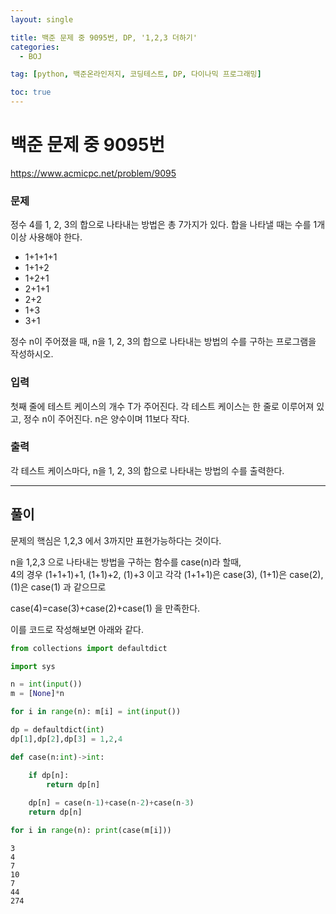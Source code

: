 ```yaml
---
layout: single

title: 백준 문제 중 9095번, DP, '1,2,3 더하기'
categories:
  - BOJ

tag: [python, 백준온라인저지, 코딩테스트, DP, 다이나믹 프로그래밍]

toc: true
---
```


# 백준 문제 중 9095번
https://www.acmicpc.net/problem/9095

### 문제

정수 4를 1, 2, 3의 합으로 나타내는 방법은 총 7가지가 있다. 합을 나타낼 때는 수를 1개 이상 사용해야 한다.

+ 1+1+1+1
+ 1+1+2
+ 1+2+1
+ 2+1+1
+ 2+2
+ 1+3
+ 3+1

정수 n이 주어졌을 때, n을 1, 2, 3의 합으로 나타내는 방법의 수를 구하는 프로그램을 작성하시오.

### 입력

첫째 줄에 테스트 케이스의 개수 T가 주어진다. 각 테스트 케이스는 한 줄로 이루어져 있고, 정수 n이 주어진다. n은 양수이며 11보다 작다.

### 출력

각 테스트 케이스마다, n을 1, 2, 3의 합으로 나타내는 방법의 수를 출력한다.

---

## 풀이

문제의 핵심은 1,2,3 에서 3까지만 표현가능하다는 것이다.  


 n을 1,2,3 으로 나타내는 방법을 구하는 함수를 case(n)라 할때,  
 4의 경우 (1+1+1)+1, (1+1)+2, (1)+3 이고 각각 (1+1+1)은 case(3), (1+1)은 case(2), (1)은 case(1) 과 같으므로   

case(4)=case(3)+case(2)+case(1) 을 만족한다.

이를 코드로 작성해보면 아래와 같다.


```python
from collections import defaultdict

import sys

n = int(input())
m = [None]*n

for i in range(n): m[i] = int(input())

dp = defaultdict(int)
dp[1],dp[2],dp[3] = 1,2,4

def case(n:int)->int:

    if dp[n]:
        return dp[n]
    
    dp[n] = case(n-1)+case(n-2)+case(n-3)
    return dp[n]

for i in range(n): print(case(m[i]))
```

    3
    4
    7
    10
    7
    44
    274

